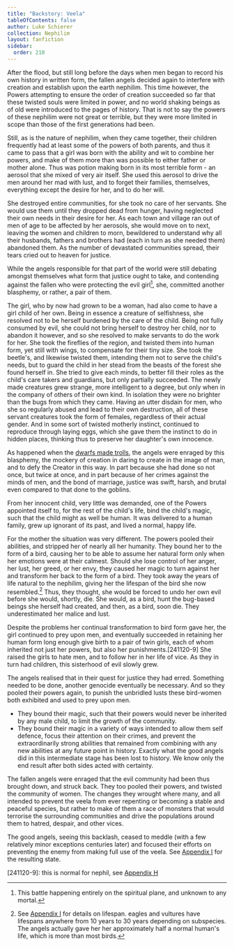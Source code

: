 ```yaml
---
title: "Backstory: Veela"
tableOfContents: false
author: Luke Schierer
collection: Nephilim
layout: fanfiction
sidebar:
  order: 210
---
```


After the flood, but still long before the days when men began to record his own history in written form, the fallen angels decided again to interfere with creation and establish upon the earth nephilim. This time however, the Powers attempting to ensure the order of creation succeeded so far that these twisted souls were limited in power, and no world shaking beings as of old were introduced to the pages of history. That is not to say the powers of these nephilim were not great or terrible, but they were more limited in scope than those of the first generations had been.

Still, as is the nature of nephilim, when they came together, their children frequently had at least some of the powers of both parents, and thus it came to pass that a girl was born with the ability and wit to combine her powers, and make of them more than was possible to either father or mother alone. Thus was potion making born in its most terrible form - an aerosol that she mixed of very air itself. She used this aerosol to drive the men around her mad with lust, and to forget their families, themselves, everything except the desire for her, and to do her will.

She destroyed entire communities, for she took no care of her servants. She would use them until they dropped dead from hunger, having neglected their own needs in their desire for her. As each town and village ran out of men of age to be affected by her aerosols, she would move on to next, leaving the women and children to morn, bewildered to understand why all their husbands, fathers and brothers had (each in turn as she needed them) abandoned them. As the number of devastated communities spread, their tears cried out to heaven for justice.

While the angels responsible for that part of the world were still debating amongst themselves what form that justice ought to take, and contending against the fallen who were protecting the evil girl[^241120-5], she, committed another blasphemy, or rather, a pair of them.

The girl, who by now had grown to be a woman, had also come to have a girl child of her own. Being in essence a creature of selfishness, she resolved not to be herself burdened by the care of the child. Being not fully consumed by evil, she could not bring herself to destroy her child, nor to abandon it however, and so she resolved to make servants to do the work for her. She took the fireflies of the region, and twisted them into human form, yet still with wings, to compensate for their tiny size. She took the beetle's, and likewise twisted them, intending them not to serve the child's needs, but to guard the child in her stead from the beasts of the forest she found herself in. She tried to give each minds, to better fill their roles as the child's care takers and guardians, but only partially succeeded. The newly made creatures grew strange, more intelligent to a degree, but only when in the company of others of their own kind. In isolation they were no brighter than the bugs from which they came. Having an utter disdain for men, who she so regularly abused and lead to their own destruction, all of these servant creatures took the form of females, regardless of their actual gender. And in some sort of twisted motherly instinct, continued to reproduce through laying eggs, which she gave them the instinct to do in hidden places, thinking thus to preserve her daughter's own innocence.

As happened when the [dwarfs made trolls], the angels were enraged by this blasphemy, the mockery of creation in daring to create in the image of man, and to defy the Creator in this way. In part because she had done so not once, but twice at once, and in part because of her crimes against the minds of men, and the bond of marriage, justice was swift, harsh, and brutal even compared to that done to the goblins.

From her innocent child, very little was demanded, one of the Powers appointed itself to, for the rest of the child's life, bind the child's magic, such that the child might as well be human. It was delivered to a human family, grew up ignorant of its past, and lived a normal, happy life.

For the mother the situation was very different. The powers pooled their abilities, and stripped her of nearly all her humanity. They bound her to the form of a bird, causing her to be able to assume her natural form only when her emotions were at their calmest. Should she lose control of her anger, her lust, her greed, or her envy, they caused her magic to turn against her and transform her back to the form of a bird. They took away the years of life natural to the nephilim, giving her the lifespan of the bird she now resembled.[^241120-6] Thus, they thought, she would be forced to undo her own evil before she would, shortly, die. She would, as a bird, hunt the bug-based beings she herself had created, and then, as a bird, soon die. They underestimated her malice and lust.

Despite the problems her continual transformation to bird form gave her, the girl continued to prey upon men, and eventually succeeded in retaining her human form long enough give birth to a pair of twin girls, each of whom inherited not just her powers, but also her punishments.[241120-9] She raised the girls to hate men, and to follow her in her life of vice. As they in turn had children, this sisterhood of evil slowly grew.

The angels realised that in their quest for justice they had erred. Something needed to be done, another genocide eventually be necessary. And so they pooled their powers again, to punish the unbridled lusts these bird-women both exhibited and used to prey upon men.

- They bound their magic, such that their powers would never be inherited by any male child, to limit the growth of the community.
- They bound their magic in a variety of ways intended to allow them self defence, focus their attention on their crimes, and prevent the extraordinarily strong abilities that remained from combining with any new abilities at any future point in history. Exactly what the good angels did in this intermediate stage has been lost to history. We know only the end result after both sides acted with certainty.

The fallen angels were enraged that the evil community had been thus brought down, and struck back. They too pooled their powers, and twisted the community of women.  The changes they wrought where many, and all intended to prevent the veela from ever repenting or becoming a stable and peaceful species, but rather to make of them a race of monsters that would terrorise the surrounding communities and drive the populations around them to hatred, despair, and other vices.

The good angels, seeing this backlash, ceased to meddle (with a few relatively minor exceptions centuries later) and focused their efforts on preventing the enemy from making full use of the veela.  See [Appendix I] for the resulting state.

[dwarfs made trolls]: ./The_Dwarfs/

[^241120-5]: This battle happening entirely on the spiritual plane, and unknown to any mortal.

[^241120-6]: See [Appendix I] for details on lifespan. eagles and vultures have lifespans anywhere from 10 years to 30 years depending on subspecies. The angels actually gave her her approximately half a normal human's life, which is more than most birds.

[^241120-7]: a "half-veela" is the child of a veela and a wizard. a child of a veela and a full human is either male (and full human) or female (and full veela). However, the child of a veela and a wizard can inherit magic from her father. She can use that magic to suppress her veela magic, with great concentration and training.

[^241120-8]: See [Appendix I].

[241120-9]: this is normal for nephil, see [Appendix H]

[Appendix H]: <../../Appendices/Appendix_H/>

[Appendix I]: <../../Appendices/Appendix_I/>
